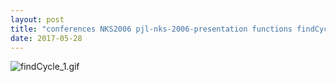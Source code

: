 ```yaml
---
layout: post
title: "conferences NKS2006 pjl-nks-2006-presentation functions findCycle.nb"
date: 2017-05-28
---
```


![findCycle_1.gif](../../../assets/2017/05/28/findCycle-500px/findCycle_1.gif)


